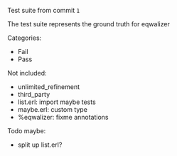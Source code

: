 Test suite from commit `1`

The test suite represents the ground truth for eqwalizer

Categories:

* Fail
* Pass

Not included:

* unlimited_refinement
* third_party
* list.erl: import maybe tests
* maybe.erl: custom type
* %eqwalizer: fixme annotations

Todo maybe:
* split up list.erl?
